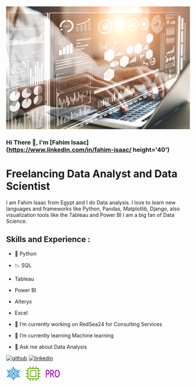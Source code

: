 
![Data Analysis and Data Science ](Data-Analyst-Do_Blog.jpeg)

### Hi There 👋, I'm [Fahim Isaac](https://www.linkedin.com/in/fahim-isaac/ height='40')
# Freelancing Data Analyst and Data Scientist 

I am Fahim Isaac from Egypt and I do Data analysis. I love to learn new languages and frameworks like Python, Pandas, Matplotlib, Django, also visualization tools like the Tableau and Power BI I am a big fan of Data Science.

## Skills and Experience : 
- 🐍 Python
- 📉 SQL
- Tableau
- Power BI
- Alteryx
-  Excel

- 🔭 I’m currently working on RedSea24 for Consulting Services 
- 🌱 I’m currently learning Machine learning  
- 💬 Ask me about Data Analysis  


[<img src='https://cdn.jsdelivr.net/npm/simple-icons@3.0.1/icons/github.svg' alt='github' height='40'>](https://github.com/https://github.com/fahimguide)  [<img src='https://cdn.jsdelivr.net/npm/simple-icons@3.0.1/icons/linkedin.svg' alt='linkedin' height='40'>](https://www.linkedin.com/in/https://www.linkedin.com/in/fahim-isaac//)  

<a href='https://archiveprogram.github.com/'><img src='https://raw.githubusercontent.com/acervenky/animated-github-badges/master/assets/acbadge.gif' width='40' height='40'></a> <a href='https://docs.github.com/en/developers'><img src='https://raw.githubusercontent.com/acervenky/animated-github-badges/master/assets/devbadge.gif' width='40' height='40'></a> <a href='https://github.com/pricing'><img src='https://raw.githubusercontent.com/acervenky/animated-github-badges/master/assets/pro.gif' width='40' height='40'></a>
